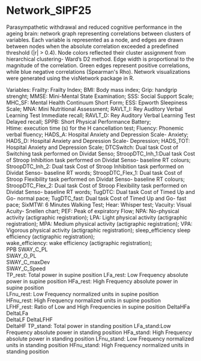 # Network_SIPF25
Parasympathetic withdrawal and reduced cognitive performance in the ageing brain: network graph representing correlations between clusters of variables.
Each variable is represented as a node, and edges are drawn between nodes when the absolute correlation exceeded a predefined threshold (|r| > 0.4).
Node colors reflected their cluster assignment from hierarchical clustering- Ward’s D2 method.
Edge width is proportional to the magnitude of the correlation. 
Green edges represent positive correlations, while blue negative correlations (Spearman's Rho). 
Network visualizations were generated using the visNetwork package in R.

Variables:
Frailty: Frailty Index;
BMI: Body mass index;
Grip: handgrip strenght;
MMSE: Mini-Mental State Examination;
SSS: Social Support Scale;
MHC_SF: Mental Health Continuum Short Form;	
ESS: Epworth Sleepiness Scale; 
MNA: Mini Nutritional Assessment;
RAVLT_I: Rey Auditory Verbal Learning Test Immediate recall;
RAVLT_D: Rey Auditory Verbal Learning Test Delayed recall;
SPPB: Short Physical Performance Battery; 	
Htime: execution time (s) for the H cancellation test;
Fluency: Phonemic verbal fluency;
HADS_A: Hospital Anxiety and Depression Scale- Anxiety;
HADS_D: Hospital Anxiety and Depression Scale- Depression;
HADS_TOT: Hospital Anxiety and Depression Scale;
DTCSwitch: Dual task Cost of Switching task performed on Dividat Senso;
StroopDTC_Inh_1:Dual task Cost of Stroop Inhibition task performed on Dividat Senso- baseline RT colours;
StroopDTC_Inh_2: Dual task Cost of Stroop Inhibition task performed on Dividat Senso- baseline RT words;
StroopDTC_Flex_1: Dual task Cost of Stroop Flexibility task performed on Dividat Senso- baseline RT colours;
StroopDTC_Flex_2: Dual task Cost of Stroop Flexibility task performed on Dividat Senso- baseline RT words;
TugDTC: Dual task Cost of Timed Up and Go- normal pace;
TugDTC_fast: Dual task Cost of Timed Up and Go- fast pace;
SixMTW: 6 Minutes Walking Test;
Hear: Whisper test;	
Vacuity: Visual Acuity- Snellen chart;
PEF: Peak of expiratory Flow;
NPA: No-physical activity (actigraphic registration);
LPA: Light physical activity (actigraphic registration);
MPA: Medium physical activity (actigraphic registration);
VPA: Vigorous physical activity (actigraphic registration);
sleep_efficiency sleep efficiency (actigraphic registration);	
wake_efficiency:  wake efficiency (actigraphic registration);	
PPB	
SWAY_C_PL	
SWAY_O_PL	
SWAY_C_maxDev	
SWAY_C_Speed	
TP_rest: Total power in supine position
LFa_rest: Low Frequency absolute power in supine position
HFa_rest: High Frequency absolute power in supine position	
LFnu_rest: Low Frequency normalized units in supine position	
HFnu_rest: High Frequency normalized units in supine position	
LFHF_rest: Ratio of Low and High Frequencies in supine position	
DeltaHFa	
DeltaLFa	
DeltaLF	
DeltaLFHF	
DeltaHF	
TP_stand: Total power in standing position
LFa_stand:Low Frequency absolute power in standing position
HFa_stand: High Frequency absolute power in standing position
LFnu_stand: Low Frequency normalized units in standing position	
HFnu_stand: High Frequency normalized units in standing position	

